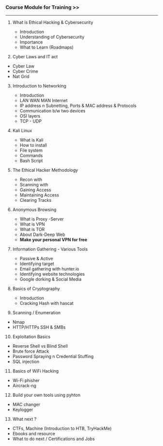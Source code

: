 ### Course Module for Training >>

---

1. What is Ethical Hacking & Cybersecurity
   - Introduction
   - Understanding of Cybersecurity
   - Importance
   - What to Learn (Roadmaps)
   
2. Cyber Laws and IT act
  - Cyber Law
  - Cyber Crime
  - Nat Grid

3. Introduction to Networking 
   - Introduction
   - LAN WAN MAN Internet
   - IP address n Subnetting, Ports & MAC address & Protocols
   - Communication b/w two devices
   - OSI layers
   - TCP - UDP 
   
4. Kali Linux 
   - What is Kali 
   - How to install
   - File system
   - Commands
   - Bash Script
   
5. The Ethical Hacker Methodology
   - Recon with 
   - Scanning with 
   - Gaining Access  
   - Maintaining Access
   - Clearing Tracks
   
6. Anonymous Browsing
   - What is Proxy -Server
   - What is VPN
   - What is TOR
   - About Dark-Deep Web
   - **Make your personal VPN for free**
   
7. Information Gathering - Various Tools
   - Passive & Active
   - Identifying target
   - Email gathering with hunter.io
   - Identifying website technologies
   - Google dorking & Social Media
   
8. Basics of Cryptography
   - Introduction
   - Cracking Hash with hascat
   
9. Scanning / Enumeration
  - Nmap
  - HTTP/HTTPs SSH & SMBs
  
10. Exploitation Basics
   - Reverse Shell vs Blind Shell
   - Brute force Attack 
   - Password Spraying n Credential Stuffing
   - SQL injection
   
11. Basics of WiFi Hacking
   - Wi-Fi phisher 
   - Aircrack-ng
   
12. Build your own tools using pyhton
   - MAC changer
   - Keylogger

13. What next ?
   - CTFs, Machine (Introduction to HTB, TryHackMe) 
   - Ebooks and resource 
   - What to do next / Certifications and Jobs
